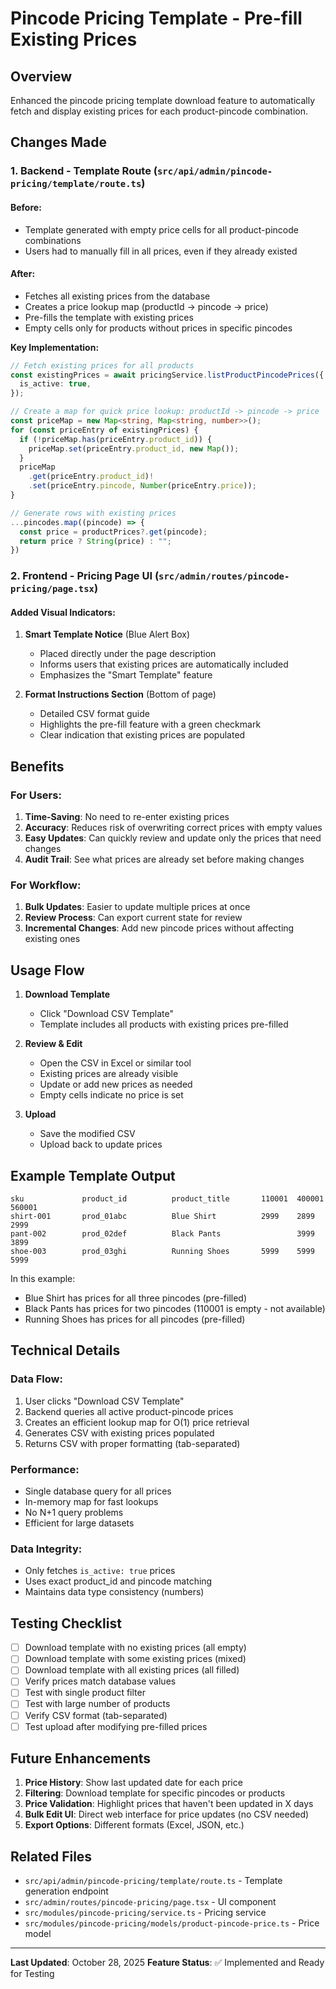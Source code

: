 # Pincode Pricing Template - Pre-fill Existing Prices

## Overview

Enhanced the pincode pricing template download feature to automatically fetch and display existing prices for each product-pincode combination.

## Changes Made

### 1. Backend - Template Route (`src/api/admin/pincode-pricing/template/route.ts`)

#### Before:

- Template generated with empty price cells for all product-pincode combinations
- Users had to manually fill in all prices, even if they already existed

#### After:

- Fetches all existing prices from the database
- Creates a price lookup map (productId → pincode → price)
- Pre-fills the template with existing prices
- Empty cells only for products without prices in specific pincodes

**Key Implementation:**

```typescript
// Fetch existing prices for all products
const existingPrices = await pricingService.listProductPincodePrices({
  is_active: true,
});

// Create a map for quick price lookup: productId -> pincode -> price
const priceMap = new Map<string, Map<string, number>>();
for (const priceEntry of existingPrices) {
  if (!priceMap.has(priceEntry.product_id)) {
    priceMap.set(priceEntry.product_id, new Map());
  }
  priceMap
    .get(priceEntry.product_id)!
    .set(priceEntry.pincode, Number(priceEntry.price));
}

// Generate rows with existing prices
...pincodes.map((pincode) => {
  const price = productPrices?.get(pincode);
  return price ? String(price) : "";
})
```

### 2. Frontend - Pricing Page UI (`src/admin/routes/pincode-pricing/page.tsx`)

#### Added Visual Indicators:

1. **Smart Template Notice** (Blue Alert Box)

   - Placed directly under the page description
   - Informs users that existing prices are automatically included
   - Emphasizes the "Smart Template" feature

2. **Format Instructions Section** (Bottom of page)
   - Detailed CSV format guide
   - Highlights the pre-fill feature with a green checkmark
   - Clear indication that existing prices are populated

## Benefits

### For Users:

1. **Time-Saving**: No need to re-enter existing prices
2. **Accuracy**: Reduces risk of overwriting correct prices with empty values
3. **Easy Updates**: Can quickly review and update only the prices that need changes
4. **Audit Trail**: See what prices are already set before making changes

### For Workflow:

1. **Bulk Updates**: Easier to update multiple prices at once
2. **Review Process**: Can export current state for review
3. **Incremental Changes**: Add new pincode prices without affecting existing ones

## Usage Flow

1. **Download Template**

   - Click "Download CSV Template"
   - Template includes all products with existing prices pre-filled

2. **Review & Edit**

   - Open the CSV in Excel or similar tool
   - Existing prices are already visible
   - Update or add new prices as needed
   - Empty cells indicate no price is set

3. **Upload**
   - Save the modified CSV
   - Upload back to update prices

## Example Template Output

```csv
sku             product_id          product_title       110001  400001  560001
shirt-001       prod_01abc          Blue Shirt          2999    2899    2999
pant-002        prod_02def          Black Pants                 3999    3899
shoe-003        prod_03ghi          Running Shoes       5999    5999    5999
```

In this example:

- Blue Shirt has prices for all three pincodes (pre-filled)
- Black Pants has prices for two pincodes (110001 is empty - not available)
- Running Shoes has prices for all pincodes (pre-filled)

## Technical Details

### Data Flow:

1. User clicks "Download CSV Template"
2. Backend queries all active product-pincode prices
3. Creates an efficient lookup map for O(1) price retrieval
4. Generates CSV with existing prices populated
5. Returns CSV with proper formatting (tab-separated)

### Performance:

- Single database query for all prices
- In-memory map for fast lookups
- No N+1 query problems
- Efficient for large datasets

### Data Integrity:

- Only fetches `is_active: true` prices
- Uses exact product_id and pincode matching
- Maintains data type consistency (numbers)

## Testing Checklist

- [ ] Download template with no existing prices (all empty)
- [ ] Download template with some existing prices (mixed)
- [ ] Download template with all existing prices (all filled)
- [ ] Verify prices match database values
- [ ] Test with single product filter
- [ ] Test with large number of products
- [ ] Verify CSV format (tab-separated)
- [ ] Test upload after modifying pre-filled prices

## Future Enhancements

1. **Price History**: Show last updated date for each price
2. **Filtering**: Download template for specific pincodes or products
3. **Price Validation**: Highlight prices that haven't been updated in X days
4. **Bulk Edit UI**: Direct web interface for price updates (no CSV needed)
5. **Export Options**: Different formats (Excel, JSON, etc.)

## Related Files

- `src/api/admin/pincode-pricing/template/route.ts` - Template generation endpoint
- `src/admin/routes/pincode-pricing/page.tsx` - UI component
- `src/modules/pincode-pricing/service.ts` - Pricing service
- `src/modules/pincode-pricing/models/product-pincode-price.ts` - Price model

---

**Last Updated**: October 28, 2025
**Feature Status**: ✅ Implemented and Ready for Testing
